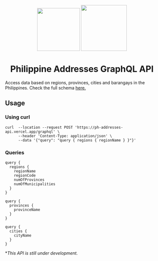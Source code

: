 <div align="center">
  <img src="https://cdn.countryflags.com/thumbs/philippines/flag-round-250.png" width=140>
  <img src="https://upload.wikimedia.org/wikipedia/commons/1/17/GraphQL_Logo.svg" width=150>
</div>

<h1 align="center"/>Philippine Addresses GraphQL API</h1>


Access data based on regions, provinces, cities and barangays in the Philippines.
Check the full schema [here.](https://ph-addresses-api.vercel.app/graphql)

## Usage
### Using curl
```
curl  --location --request POST 'https://ph-addresses-api.vercel.app/graphql' \
      --header 'Content-Type: application/json' \
      --data '{"query": "query { regions { regionName } }"}'
```
### Queries
```
query {
  regions {
    regionName
    regionCode
    numOfProvinces
    numOfMunicipalities
  }
}
```
```
query {
  provinces {
    provinceName
  }
}
```
```
query {
  cities {
    cityName
  }
}
```


**This API is still under development.*
